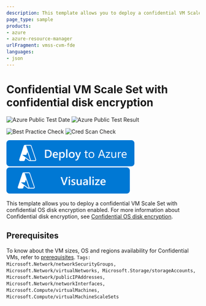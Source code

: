 ```yaml
---
description: This template allows you to deploy a confidential VM Scale Set with confidential OS disk encryption enabled using the latest patched version of several Windows and Linux image versions.
page_type: sample
products:
- azure
- azure-resource-manager
urlFragment: vmss-cvm-fde
languages:
- json
---
```

# Confidential VM Scale Set with confidential disk encryption

![Azure Public Test Date](https://azurequickstartsservice.blob.core.windows.net/badges/demos/vmss-cvm-fde/PublicLastTestDate.svg)
![Azure Public Test Result](https://azurequickstartsservice.blob.core.windows.net/badges/demos/vmss-cvm-fde/PublicDeployment.svg)

![Best Practice Check](https://azurequickstartsservice.blob.core.windows.net/badges/demos/vmss-cvm-fde/BestPracticeResult.svg)
![Cred Scan Check](https://azurequickstartsservice.blob.core.windows.net/badges/demos/vmss-cvm-fde/CredScanResult.svg)

[![Deploy To Azure](https://raw.githubusercontent.com/Azure/azure-quickstart-templates/master/1-CONTRIBUTION-GUIDE/images/deploytoazure.svg?sanitize=true)](https://portal.azure.com/#create/Microsoft.Template/uri/https%3A%2F%2Fraw.githubusercontent.com%2FAzure%2Fazure-quickstart-templates%2Fmaster%2Fdemos%2Fvmss-cvm-fde%2Fazuredeploy.json)
[![Visualize](https://raw.githubusercontent.com/Azure/azure-quickstart-templates/master/1-CONTRIBUTION-GUIDE/images/visualizebutton.svg?sanitize=true)](http://armviz.io/#/?load=https%3A%2F%2Fraw.githubusercontent.com%2FAzure%2Fazure-quickstart-templates%2Fmaster%2Fdemos%2Fvmss-cvm-fde%2Fazuredeploy.json)

This template allows you to deploy a confidential VM Scale Set with confidential OS disk encryption enabled. For more information about Confidential disk encryption, see [Confidential OS disk encryption](https://learn.microsoft.com/en-us/azure/confidential-computing/confidential-vm-overview#confidential-os-disk-encryption).

## Prerequisites

To know about the VM sizes, OS and regions availability for Confidential VMs, refer to [prerequisites](https://learn.microsoft.com/en-us/azure/confidential-computing/confidential-vm-overview#limitations).
`Tags: Microsoft.Network/networkSecurityGroups, Microsoft.Network/virtualNetworks, Microsoft.Storage/storageAccounts, Microsoft.Network/publicIPAddresses, Microsoft.Network/networkInterfaces, Microsoft.Compute/virtualMachines, Microsoft.Compute/virtualMachineScaleSets`
